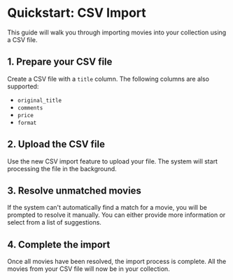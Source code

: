 # Quickstart: CSV Import

This guide will walk you through importing movies into your collection using a CSV file.

## 1. Prepare your CSV file

Create a CSV file with a `title` column. The following columns are also supported:

- `original_title`
- `comments`
- `price`
- `format`

## 2. Upload the CSV file

Use the new CSV import feature to upload your file. The system will start processing the file in the background.

## 3. Resolve unmatched movies

If the system can't automatically find a match for a movie, you will be prompted to resolve it manually. You can either provide more information or select from a list of suggestions.

## 4. Complete the import

Once all movies have been resolved, the import process is complete. All the movies from your CSV file will now be in your collection.
